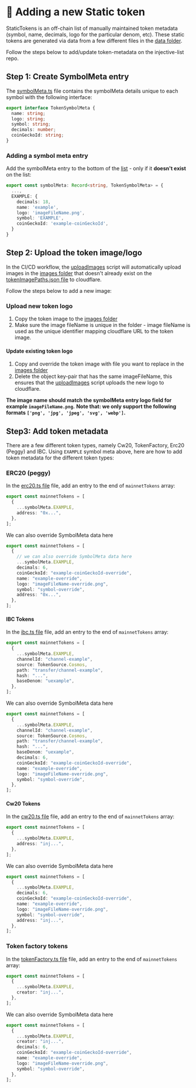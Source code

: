 # 📜 Adding a new Static token

StaticTokens is an off-chain list of manually maintained token metadata (symbol, name, decimals, logo for the particular denom, etc).
These static tokens are generated via data from a few different files in the [data folder](./ts-scripts/data/).

Follow the steps below to add/update token-metadata on the injective-list repo.

## Step 1: Create SymbolMeta entry

The [symbolMeta.ts](./ts-scripts/data/symbolMeta.ts) file contains the symbolMeta details unique to each symbol with the following interface:

```ts
export interface TokenSymbolMeta {
  name: string;
  logo: string;
  symbol: string;
  decimals: number;
  coinGeckoId: string;
}
```

### Adding a symbol meta entry

Add the symbolMeta entry to the bottom of the [list](./ts-scripts/data/symbolMeta.ts) - only if it **doesn't exist** on the list:

```ts
export const symbolMeta: Record<string, TokenSymbolMeta> = {
  ...,
  EXAMPLE: {
    decimals: 18,
    name: 'example',
    logo: 'imageFileName.png',
    symbol: 'EXAMPLE',
    coinGeckoId: 'example-coinGeckoId',
  }
}
```

## Step 2: Upload the token image/logo

In the CI/CD workflow, the [uploadImages](./ts-scripts/uploadImages.ts) script will automatically upload images in the [images folder](./ts-scripts/images/) that doesn't already exist on the [tokenImagePaths.json file](./data/tokenImagePaths.json) to cloudflare.

Follow the steps below to add a new image:

### Upload new token logo

1. Copy the token image to the [images folder](./ts-scripts/images/)
2. Make sure the image fileName is unique in the folder - image fileName is used as the unique identifier mapping cloudflare URL to the token image.

#### Update existing token logo

1. Copy and override the token image with file you want to replace in the [images folder](./ts-scripts/images/)
2. Delete the object key-pair that has the same imageFileName, this ensures that the [uploadImages](./ts-scripts/uploadImages.ts) script uploads the new logo to cloudflare.

**The image name should match the symbolMeta entry logo field for example `imageFileName.png`.**
**Note that: we only support the following formats `['png', 'jpg', 'jpeg', 'svg', 'webp']`.**

## Step3: Add token metadata

There are a few different token types, namely Cw20, TokenFactory, Erc20 (Peggy) and IBC.
Using `EXAMPLE` symbol meta above, here are how to add token metadata for the different token types:

### ERC20 (peggy)

In the [erc20.ts file](./ts-scripts/data/erc20.ts) file, add an entry to the end of `mainnetTokens` array:

```ts
export const mainnetTokens = [
  {
    ...symbolMeta.EXAMPLE,
    address: "0x...",
  },
];
```

We can also override SymbolMeta data here

```ts
export const mainnetTokens = [
  {
    // we can also override SymbolMeta data here
    ...symbolMeta.EXAMPLE,
    decimals: 6,
    coinGeckoId: "example-coinGeckoId-override",
    name: "example-override",
    logo: "imageFileName-override.png",
    symbol: "symbol-override",
    address: "0x...",
  },
];
```

#### IBC Tokens

In the [ibc.ts file](./ts-scripts/data/ibc.ts) file, add an entry to the end of `mainnetTokens` array:

```ts
export const mainnetTokens = [
  {
    ...symbolMeta.EXAMPLE,
    channelId: "channel-example",
    source: TokenSource.Cosmos,
    path: "transfer/channel-example",
    hash: "...",
    baseDenom: "uexample",
  },
];
```

We can also override SymbolMeta data here

```ts
export const mainnetTokens = [
  {
    ...symbolMeta.EXAMPLE,
    channelId: "channel-example",
    source: TokenSource.Cosmos,
    path: "transfer/channel-example",
    hash: "...",
    baseDenom: "uexample",
    decimals: 6,
    coinGeckoId: "example-coinGeckoId-override",
    name: "example-override",
    logo: "imageFileName-override.png",
    symbol: "symbol-override",
  },
];
```

#### Cw20 Tokens

In the [cw20.ts file](./ts-scripts/data/cw20.ts) file, add an entry to the end of `mainnetTokens` array:

```ts
export const mainnetTokens = [
  {
    ...symbolMeta.EXAMPLE,
    address: "inj...",
  },
];
```

We can also override SymbolMeta data here

```ts
export const mainnetTokens = [
  {
    ...symbolMeta.EXAMPLE,
    decimals: 6,
    coinGeckoId: "example-coinGeckoId-override",
    name: "example-override",
    logo: "imageFileName-override.png",
    symbol: "symbol-override",
    address: "inj...",
  },
];
```

### Token factory tokens

In the [tokenFactory.ts file](./ts-scripts/data/tokenFactory.ts) file, add an entry to the end of `mainnetTokens` array:

```ts
export const mainnetTokens = [
  {
    ...symbolMeta.EXAMPLE,
    creator: "inj...",
  },
];
```

We can also override SymbolMeta data here

```ts
export const mainnetTokens = [
  {
    ...symbolMeta.EXAMPLE,
    creator: "inj...",
    decimals: 6,
    coinGeckoId: "example-coinGeckoId-override",
    name: "example-override",
    logo: "imageFileName-override.png",
    symbol: "symbol-override",
  },
];
```
